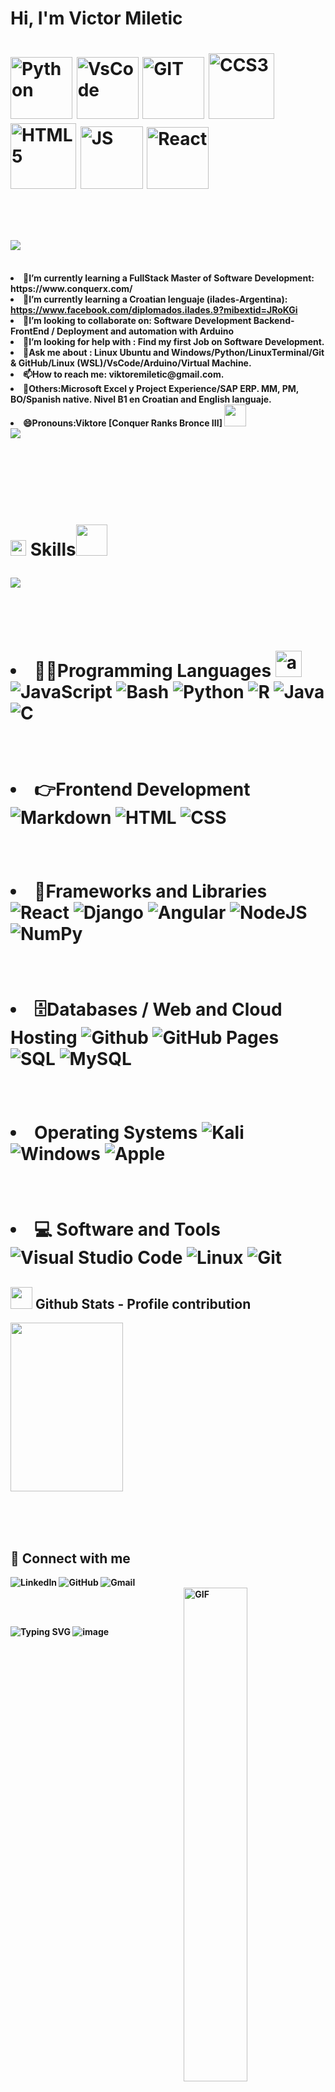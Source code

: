 <h1 align="down"> Hi, I'm Victor Miletic<h1 align="down">

<img alt="Python" src="https://i.giphy.com/media/LMt9638dO8dftAjtco/200.webp" width="99">
<img alt="VsCode" src="https://i.giphy.com/media/IdyAQJVN2kVPNUrojM/200.webp" width="99">
<img alt="GIT"   src= "https://i.giphy.com/media/KzJkzjggfGN5Py6nkT/200.webp" width="99">
<img alt="CCS3"  src= "https://github.com/user-attachments/assets/38e65335-3889-45c2-a3ea-7920a1802e90" width="105">
<img alt="HTML5" src= "https://github.com/user-attachments/assets/6e037743-3a82-4c84-a9f8-ac523fc5bbb9" width="105">
<img alt="JS"    src= "https://media3.giphy.com/media/ln7z2eWriiQAllfVcn/200w.webp" width="100">
<img alt="React" src= "https://i.giphy.com/media/eNAsjO55tPbgaor7ma/200w.webp" width="99">
</h1>
<br>

<h1 align="justify"><img src="https://readme-typing-svg.herokuapp.com?font=Time+New+Roman&color=cyan&size=25&left=true&vleft=true&width=800&height=35&lines=Hi!+I'm+Victor+Miletic..;Victor+Miletic+is+a+Information+Systems+Engineering..;Full-Stack+Student+at+ConquerBlocks;Full-Stack+Developer+(JR)..;A+passionate+aspiring+Full-Stack+developer;Aspiring+Information+Security+Systems+Expert..;Self+taught+Arduino..;Croatian+English+and+others+language+student..;Active+Learner+and+Researcher..;A+technology+blockchain+and+Cripto+enthusiast..;Love+to+learn+new+stuffs."></h1> <br>

<li>🌱<b>I’m currently learning a FullStack Master of Software Development: https://www.conquerx.com/
<li>🎯<b>I’m currently learning a Croatian lenguaje (ilades-Argentina):<html><head><meta http-equiv="Content-Type" content="text/html; charset=UTF-8"/></head><body><a href="https://www.facebook.com/diplomados.ilades.9mibextid=JRoKGi"> https://www.facebook.com/diplomados.ilades.9?mibextid=JRoKGi</a></body></html><br>
<li>👯<b>I’m looking to collaborate on: Software Development Backend-FrontEnd / Deployment and automation with Arduino<br>
<li>🤔<b>I’m looking for help with : Find my first Job on Software Development.<br>
<li>💬<b>Ask me about : Linux Ubuntu and Windows/Python/LinuxTerminal/Git & GitHub/Linux (WSL)/VsCode/Arduino/Virtual Machine.<br>
<li>📫<b>How to reach me: viktoremiletic@gmail.com.<br>
<li>🔭<b>Others:Microsoft Excel y Project Experience/SAP ERP. MM, PM, BO/Spanish native. Nivel B1 en Croatian and English languaje.
<li>😄<b>Pronouns:Viktore [Conquer Ranks Bronce III] <img src="https://media.giphy.com/media/hvRJCLFzcasrR4ia7z/giphy.gif" width="35"><br>
<img src="https://user-images.githubusercontent.com/73097560/115834477-dbab4500-a447-11eb-908a-139a6edaec5c.gif"><h1>
<br>

<br><img src="https://media2.giphy.com/media/QssGEmpkyEOhBCb7e1/giphy.gif?cid=ecf05e47a0n3gi1bfqntqmob8g9aid1oyj2wr3ds3mg700bl&rid=giphy.gif" width ="25">
<b>Skills</b><picture><img src = "https://github.com/7oSkaaa/7oSkaaa/blob/main/Images/about_me.gif?raw=true" width = 50px></picture>
<div aling=left><img src="https://user-images.githubusercontent.com/73097560/115834477-dbab4500-a447-11eb-908a-139a6edaec5c.gif"></div>
<p>

</br>
<h1 align="left">
<li>👨‍💻Programming Languages
<img height="42" width="42" alt="arduino logo" src="https://cdn.jsdelivr.net/gh/devicons/devicon/icons/arduino/arduino-original.svg">
<img alt="JavaScript" src="https://img.shields.io/badge/JavaScript%20-%23F7DF1E.svg?logo=javascript&logoColor=black">
<img alt="Bash" src="https://img.shields.io/badge/-Bash-4EAA25?style=flat-square&logo=gnu-bash&logoColor=white">
<img alt="Python" src="https://img.shields.io/badge/Python%20-%2314354C.svg?logo=python&logoColor=white">
<img alt="R" src="https://img.shields.io/badge/-R-276DC3?style=flat-square&logo=r&logoColor=white">
<img alt="Java" src="https://img.shields.io/badge/Java-007396.svg?logo=java&logoColor=white">
<img alt="C" src="https://img.shields.io/badge/C%20-%232370ED.svg?logo=c&logoColor=white">
<p>
</h1>
	
<br>
<h1 align="left">
<p>
<li>👉Frontend Development</div>
<img alt="Markdown" src="https://img.shields.io/badge/Markdown-%23000000.svg?logo=markdown&logoColor=white">
<img alt="HTML" src="https://img.shields.io/badge/HTML5%20-%23E34F26.svg?logo=html5&logoColor=white">
<img alt="CSS" src="https://img.shields.io/badge/CSS%20-%231572B6.svg?logo=css3&logoColor=white">
</p>
</h1>

<br>
<h1 align="left">
<p>
<li>🧰Frameworks and Libraries</div>
<img alt="React" src="https://img.shields.io/badge/React*-%2320232a.svg?&logo=react&logoColor=%2361DAFB&style=flat"> 
<img alt="Django" src="https://img.shields.io/badge/Django-%23092E20.svg?&logo=django&logoColor=white&style=flat">
<img alt="Angular" src="https://img.shields.io/badge/Angular%20-%23D00000.svg?logo=Angular&logoColor=white">
<img alt="NodeJS" src="https://img.shields.io/badge/Node.js%20-%2343853D.svg?logo=node.js&logoColor=white">
<img alt="NumPy" src="https://img.shields.io/badge/Numpy%20-%23013243.svg?logo=numpy&logoColor=white">
</p>
</h1>

<br>
<h1 align="left">
<p>
<li>🗄️Databases / Web and Cloud Hosting</div>
<img alt="Github" src="https://img.shields.io/badge/GitHub-%2312100E.svg?&style=flat-square&logo=Github&logoColor=white">
<img alt="GitHub Pages" src="https://img.shields.io/badge/GitHub%20Pages-%23327FC7.svg?logo=github&logoColor=white">
<img alt="SQL" src="https://custom-icon-badges.herokuapp.com/badge/SQL-025E8C.svg?logo=database&logoColor=white">
<img alt="MySQL" src="https://img.shields.io/badge/MySQL-%2300f.svg?style=flat&llogo=mysql&logoColor=white">
</p>
</h1>

<br>
<h1 align="left">
<p>
<li> Operating Systems</div>
<img alt="Kali" src="https://img.shields.io/badge/Kali_Linux-557C94?logo=kali-linux&logoColor=white">
<img alt="Windows" src="https://img.shields.io/badge/Windows-0078D6?logo=windows&logoColor=white">
<img alt="Apple" src="https://img.shields.io/badge/mac%20os-000000?logo=apple&logoColor=white">
</p>
</h1>

<br>
<h1 align="left">
<p>
<li> 💻 Software and Tools
<img alt="Visual Studio Code" src="https://img.shields.io/badge/Visual%20Studio%20Code-0078d7.svg?logo=visual-studio-code&logoColor=white">
<img alt="Linux" src="https://img.shields.io/badge/Linux-FCC624?style=flat&logo=linux&logoColor=black">
<img alt="Git" src="https://img.shields.io/badge/Git%20-%23F05033.svg?logo=git&logoColor=white">
</p>
</h1>

## <img src="https://media.giphy.com/media/iY8CRBdQXODJSCERIr/giphy.gif" width="35"><b> Github Stats - Profile contribution</b>

<p align="left">
  <img align="center" src="https://media.giphy.com/media/l3fQsvbfwo3rJcmwo/giphy.gif" height="270px" width="180px">
</p></div>
<br>

<br>
<br>

## 🤝 Connect with me
<p align="left">
	<img alt="LinkedIn" src="https://img.shields.io/badge/linkedin-%230A66C2.svg?style=plastic&logo=linkedin&logoColor=white">
	<img alt="GitHub" src="https://img.shields.io/badge/github-%23181717.svg?style=plastic&logo=github&logoColor=white">
	<img alt="Gmail" src="https://img.shields.io/badge/gmail-%23EA4335.svg?style=plastic&logo=gmail&logoColor=white"><br>
	<img align="right" alt="GIF" src="https://github.com/abhisheknaiidu/abhisheknaiidu/blob/master/code.gif?raw=true" width="45%" /> <p width="35%">
</p>
<br>
<br>

  ![Typing SVG](https://readme-typing-svg.herokuapp.com?font=Ubuntu&color=%230EAA20&vCenter=true&lines=Thanks+for+visiting!+You're+welcome!)
  ![image](https://github.com/user-attachments/assets/b2e8550b-5f63-4306-abd1-7bda40e540b2)                                               
